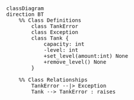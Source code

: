 <pre class='mermaid'>
    classDiagram
    direction BT
        %% Class Definitions
            class TankError
            class Exception  
            class Tank {
                capacity: int 
                -level: int
                +set_level(amount:int) None
                +remove_level() None
            }

        %% Class Relationships
            TankError --|> Exception
            Tank --> TankError : raises 
</pre>
